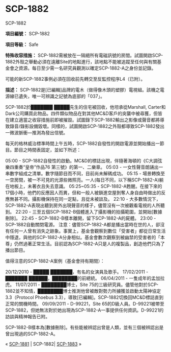 # SCP-1882
                        




SCP-1882



**項目編號：** SCP-1882

**項目等級：** Safe

**特殊收容措施：** SCP-1882需被放在一隔絕所有電磁訊號的房間。試圖開啟SCP-1882外殼之舉動必須在遠離Site的地點進行，該地點不能被追蹤至任何與有關基金會之資源。每日至少需一名研究員觀測以確定SCP-1882-A之身份並記錄。

可能的新SCP-1882事例必須在回收前先轉交至反監控程序L4（已附）。

**描述：** SCP-1882是[已編輯]品牌的電木（做得像木頭的塑膠）電視組。該機之電源線已遺失，唯一可辨識之記號為底部的「037」。

SCP-1882於███████ █████先生的住宅被回收，他坦承從Marshall, Carter和Dark公司購買此物品。四件類似物品在對其他MC&D客戶的突襲中被尋獲，但皆在建立適當之收容措施前即被摧毀。試圖錄下SCP-1882輸出之影像或聲音都將導致錄音/錄影設備毀壞。同樣的，試圖開啟SCP-1882之外殼都導致SCP-1882發出一微波脈衝—推測為發出信號。

每天的格林威治標準時間上午五時，SCP-1882自發性的開啟電源並開始播出一節目。節目之時間表固定，並如下所述：

05:00 - SCP-1882自發性的啟動。MC&D的標誌出現，伴隨著海頓的《C大調弦樂四重奏“皇帝”作品76 第三號》的第一、二樂章。
05:03 - 一女性聲音朗誦出一串數字組成之清單。數字隨節目而不同，目前尚未解碼成功。
05:15 - 場景轉換至一空房間，被一不可見的光源些微照亮。一人(每日不同，以下稱SCP-1882-A)躺在地板上，未著衣且失去意識。
05:25~05:35 - SCP-1882-A甦醒。在接下來的17個小時，他們的反應因人而異，但和一般人被鎖進空屋剝奪人身自由時做出的反應無甚不同。攝影機保持在同一定點，且從未被談及。
22:10 - 大多數情況下，SCP-1882-A表現出聽到房外出現聲音的樣子，儘管沒有一次被觀看電視的人所聽到。
22:20 - 三至五個SCP-1882-B個體進入了攝影機的拍攝範圍，並開始[數據刪除]。
22:45 - SCP-1882-B樣本離開，留下SCP-1882-A的屍體。
23:00 - SCP-1882自動關閉電源。
注意：儘管SCP-1882-A都是播出當時在世的人，卻沒有任何一人曾有消失之跡象。事實上，基金會觀察到數位「受害者」都從日常生活中隱退，與他的SCP-1882-A分身相似。基金會數次觀察到被幽禁的受害者的「本尊」仍然過著正常生活。目前認為SCP-1882-A只是人的複製品，創造他們只為了播出節目。

值得注意的SCP-1882-A案例（基金會持有期間）：

20/12/2010 - █████ ███████，有名的女演員及歌手。
17/02/2011 - ███████ ██████，████████的前總統。
06/04/2011 - 一隻成年的孟加拉虎。
11/07/2011 - ████████博士，Site 75的三級研究員。儘管他對於SCP-1882並不知情，████████博士推測他曾被敵對勢力所擄獲並啟動太陽神協定3.3（Protocol Phoebus 3.3），導致[已編輯]。SCP-1882切換回MC&D標誌直到正常的關機時間。
09/09/2011 - D-99221，Site 65的D級人員。D-99221被帶至SCP-1882，但她無法對於她出現為SCP-1882-A一事提供任何資訊。D-99221的訪談與精神報告已附。

SCP-1882-B樣本為[數據刪除]。有些能被辨認出曾是人類，並有三個被辨認出是曾出現過的SCP-1882-A。



« [SCP-1881](/scp-1881) | SCP-1882| [SCP-1883](/scp-1883) »





                    